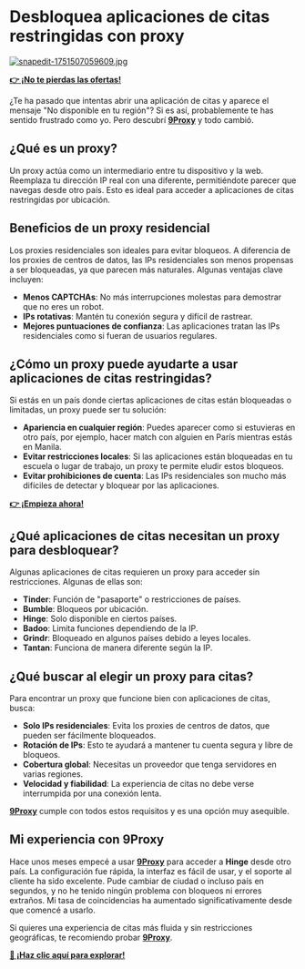 # Desbloquea aplicaciones de citas restringidas con proxy

[![snapedit-1751507059609.jpg](https://i.postimg.cc/RFY6FPZc/snapedit-1751507059609.jpg)](https://postimg.cc/47zN2Qtd)

**[👉 ¡No te pierdas las ofertas!](https://the9proxy.short.gy/github-pricing-sophie89)**

¿Te ha pasado que intentas abrir una aplicación de citas y aparece el mensaje "No disponible en tu región"? Si es así, probablemente te has sentido frustrado como yo. Pero descubrí **[9Proxy](https://the9proxy.short.gy/github-homepage-sophie89)** y todo cambió.

## ¿Qué es un proxy?

Un proxy actúa como un intermediario entre tu dispositivo y la web. Reemplaza tu dirección IP real con una diferente, permitiéndote parecer que navegas desde otro país. Esto es ideal para acceder a aplicaciones de citas restringidas por ubicación.

## Beneficios de un proxy residencial

Los proxies residenciales son ideales para evitar bloqueos. A diferencia de los proxies de centros de datos, las IPs residenciales son menos propensas a ser bloqueadas, ya que parecen más naturales. Algunas ventajas clave incluyen:

- **Menos CAPTCHAs**: No más interrupciones molestas para demostrar que no eres un robot.
- **IPs rotativas**: Mantén tu conexión segura y difícil de rastrear.
- **Mejores puntuaciones de confianza**: Las aplicaciones tratan las IPs residenciales como si fueran de usuarios regulares.

## ¿Cómo un proxy puede ayudarte a usar aplicaciones de citas restringidas?

Si estás en un país donde ciertas aplicaciones de citas están bloqueadas o limitadas, un proxy puede ser tu solución:

- **Apariencia en cualquier región**: Puedes aparecer como si estuvieras en otro país, por ejemplo, hacer match con alguien en París mientras estás en Manila.
- **Evitar restricciones locales**: Si las aplicaciones están bloqueadas en tu escuela o lugar de trabajo, un proxy te permite eludir estos bloqueos.
- **Evitar prohibiciones de cuenta**: Las IPs residenciales son mucho más difíciles de detectar y bloquear por las aplicaciones.

**[👉 ¡Empieza ahora!](https://the9proxy.short.gy/github-homepage-sophie89)**

## ¿Qué aplicaciones de citas necesitan un proxy para desbloquear?

Algunas aplicaciones de citas requieren un proxy para acceder sin restricciones. Algunas de ellas son:

- **Tinder**: Función de "pasaporte" o restricciones de países.
- **Bumble**: Bloqueos por ubicación.
- **Hinge**: Solo disponible en ciertos países.
- **Badoo**: Limita funciones dependiendo de la IP.
- **Grindr**: Bloqueado en algunos países debido a leyes locales.
- **Tantan**: Funciona de manera diferente según la IP.

## ¿Qué buscar al elegir un proxy para citas?

Para encontrar un proxy que funcione bien con aplicaciones de citas, busca:

- **Solo IPs residenciales**: Evita los proxies de centros de datos, que pueden ser fácilmente bloqueados.
- **Rotación de IPs**: Esto te ayudará a mantener tu cuenta segura y libre de bloqueos.
- **Cobertura global**: Necesitas un proveedor que tenga servidores en varias regiones.
- **Velocidad y fiabilidad**: La experiencia de citas no debe verse interrumpida por una conexión lenta.

**[9Proxy](https://the9proxy.short.gy/github-homepage-sophie89)** cumple con todos estos requisitos y es una opción muy asequible.

## Mi experiencia con 9Proxy

Hace unos meses empecé a usar **[9Proxy](https://the9proxy.short.gy/github-homepage-sophie89)** para acceder a **Hinge** desde otro país. La configuración fue rápida, la interfaz es fácil de usar, y el soporte al cliente ha sido excelente. Pude cambiar de ciudad o incluso país en segundos, y no he tenido ningún problema con bloqueos ni errores extraños. Mi tasa de coincidencias ha aumentado significativamente desde que comencé a usarlo.

Si quieres una experiencia de citas más fluida y sin restricciones geográficas, te recomiendo probar **[9Proxy](https://the9proxy.short.gy/github-homepage-sophie89)**. 

**[📌 ¡Haz clic aquí para explorar!](https://the9proxy.short.gy/github-pricing-sophie89)**
